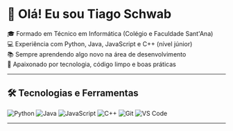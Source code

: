 # 👋 Olá! Eu sou Tiago Schwab

🎓 Formado em Técnico em Informática (Colégio e Faculdade Sant'Ana)  
💻 Experiência com Python, Java, JavaScript e C++ (nível júnior)  
📚 Sempre aprendendo algo novo na área de desenvolvimento  
🚀 Apaixonado por tecnologia, código limpo e boas práticas

---

## 🛠️ Tecnologias e Ferramentas

![Python](https://img.shields.io/badge/-Python-3776AB?style=flat&logo=python&logoColor=white)
![Java](https://img.shields.io/badge/-Java-007396?style=flat&logo=java&logoColor=white)
![JavaScript](https://img.shields.io/badge/-JavaScript-F7DF1E?style=flat&logo=javascript&logoColor=black)
![C++](https://img.shields.io/badge/-C++-00599C?style=flat&logo=c%2B%2B&logoColor=white)
![Git](https://img.shields.io/badge/-Git-F05032?style=flat&logo=git&logoColor=white)
![VS Code](https://img.shields.io/badge/-VSCode-007ACC?style=flat&logo=visual-studio-code&logoColor=white)

---

